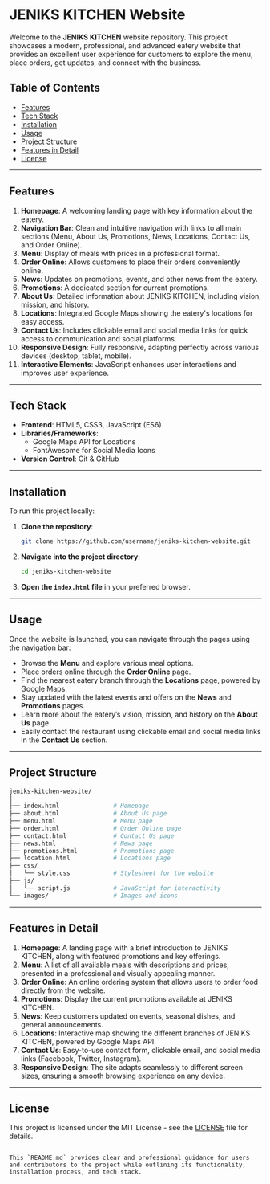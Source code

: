 # JENIKS KITCHEN Website

Welcome to the **JENIKS KITCHEN** website repository. This project showcases a modern, professional, and advanced eatery website that provides an excellent user experience for customers to explore the menu, place orders, get updates, and connect with the business.

## Table of Contents

- [Features](#features)
- [Tech Stack](#tech-stack)
- [Installation](#installation)
- [Usage](#usage)
- [Project Structure](#project-structure)
- [Features in Detail](#features-in-detail)
- [License](#license)

---

## Features

1. **Homepage**: A welcoming landing page with key information about the eatery.
2. **Navigation Bar**: Clean and intuitive navigation with links to all main sections (Menu, About Us, Promotions, News, Locations, Contact Us, and Order Online).
3. **Menu**: Display of meals with prices in a professional format.
4. **Order Online**: Allows customers to place their orders conveniently online.
5. **News**: Updates on promotions, events, and other news from the eatery.
6. **Promotions**: A dedicated section for current promotions.
7. **About Us**: Detailed information about JENIKS KITCHEN, including vision, mission, and history.
8. **Locations**: Integrated Google Maps showing the eatery's locations for easy access.
9. **Contact Us**: Includes clickable email and social media links for quick access to communication and social platforms.
10. **Responsive Design**: Fully responsive, adapting perfectly across various devices (desktop, tablet, mobile).
11. **Interactive Elements**: JavaScript enhances user interactions and improves user experience.

---

## Tech Stack

- **Frontend**: HTML5, CSS3, JavaScript (ES6)
- **Libraries/Frameworks**: 
  - Google Maps API for Locations
  - FontAwesome for Social Media Icons
- **Version Control**: Git & GitHub

---

## Installation

To run this project locally:

1. **Clone the repository**:

   ```bash
   git clone https://github.com/username/jeniks-kitchen-website.git
   ```

2. **Navigate into the project directory**:

   ```bash
   cd jeniks-kitchen-website
   ```

3. **Open the `index.html` file** in your preferred browser.

---

## Usage

Once the website is launched, you can navigate through the pages using the navigation bar:

- Browse the **Menu** and explore various meal options.
- Place orders online through the **Order Online** page.
- Find the nearest eatery branch through the **Locations** page, powered by Google Maps.
- Stay updated with the latest events and offers on the **News** and **Promotions** pages.
- Learn more about the eatery’s vision, mission, and history on the **About Us** page.
- Easily contact the restaurant using clickable email and social media links in the **Contact Us** section.

---

## Project Structure

```bash
jeniks-kitchen-website/
│
├── index.html               # Homepage
├── about.html               # About Us page
├── menu.html                # Menu page
├── order.html               # Order Online page
├── contact.html             # Contact Us page
├── news.html                # News page
├── promotions.html          # Promotions page
├── location.html            # Locations page
├── css/
│   └── style.css            # Stylesheet for the website
├── js/
│   └── script.js            # JavaScript for interactivity
└── images/                  # Images and icons
```

---

## Features in Detail

1. **Homepage**: A landing page with a brief introduction to JENIKS KITCHEN, along with featured promotions and key offerings.
2. **Menu**: A list of all available meals with descriptions and prices, presented in a professional and visually appealing manner.
3. **Order Online**: An online ordering system that allows users to order food directly from the website.
4. **Promotions**: Display the current promotions available at JENIKS KITCHEN.
5. **News**: Keep customers updated on events, seasonal dishes, and general announcements.
6. **Locations**: Interactive map showing the different branches of JENIKS KITCHEN, powered by Google Maps API.
7. **Contact Us**: Easy-to-use contact form, clickable email, and social media links (Facebook, Twitter, Instagram).
8. **Responsive Design**: The site adapts seamlessly to different screen sizes, ensuring a smooth browsing experience on any device.

---

## License

This project is licensed under the MIT License - see the [LICENSE](LICENSE) file for details.
```

This `README.md` provides clear and professional guidance for users and contributors to the project while outlining its functionality, installation process, and tech stack.
